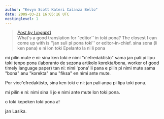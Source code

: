 ```yaml
---
author: "Kevyn Scott Kateri Calanza Bello"
date: 2009-03-21 16:05:16 UTC
nestinglevel: 1
---
```

> [_Post by Liogab11_](/BEBYctia/cxefredaktisto#post1)  
> What's a good translation for "editor'' in toki pona? The closest I can come up with is ''jan suli pi pona toki'' or editor-in-chief. sina sona (li ken pana) e ni lon toki Epelanto la ni li pona  
> 

mi pilin mute e ni: sina ken toki e nimi "c'efredaktisto" sama jan pali pi lipu toki tenpo pona (laboranto de sezona artikolo korekta/bona, worker of good timely language paper) tan ni: nimi 'pona' li pana e pilin pi nimi mute sama "bona" anu "korekta" anu "fiksa" en nimi ante mute.  
  
Por vicc'efredaktisto, sina ken toki e ni: jan pali anpa pi lipu toki pona.  
  
mi pilin e ni: nimi sina li jo e nimi ante mute lon toki pona.  
  
o toki kepeken toki pona a!  
  
jan Lasika.